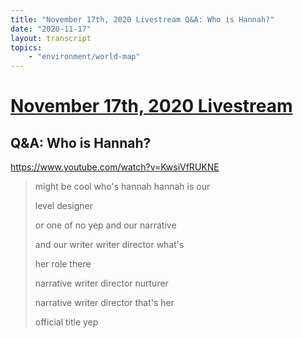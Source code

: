 ```yaml
---
title: "November 17th, 2020 Livestream Q&A: Who is Hannah?"
date: "2020-11-17"
layout: transcript
topics:
    - "environment/world-map"
---
```

# [November 17th, 2020 Livestream](../2020-11-17.md)
## Q&A: Who is Hannah?
https://www.youtube.com/watch?v=KwsiVfRUKNE
> might be cool who's hannah hannah is our
> 
> level designer
> 
> or one of no yep and our narrative
> 
> and our writer writer director what's
> 
> her role there
> 
> narrative writer director nurturer
> 
> narrative writer director that's her
> 
> official title yep
> 
